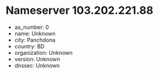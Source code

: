 # Nameserver 103.202.221.88

* as_number: 0
* name: Unknown
* city: Panchdona
* country: BD
* organization: Unknown
* version: Unknown
* dnssec: Unknown
